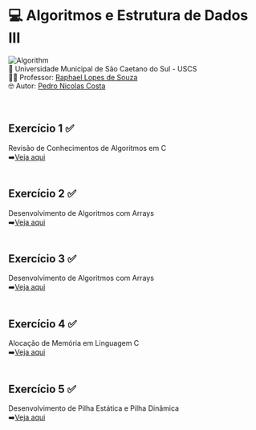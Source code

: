 # 💻 Algoritmos e Estrutura de Dados III <br>
![Algorithm](https://github.com/user-attachments/assets/a86bf385-3a46-41a3-b186-0ab5f0cdccff)<br>
🏫 Universidade Municipal de São Caetano do Sul - USCS<br>
👨‍🏫 Professor: <a href="https://github.com/RaphaelSouza">Raphael Lopes de Souza</a><br>
🤓 Autor: <a href="https://github.com/pedronicolascosta">Pedro Nicolas Costa</a><br>
<br><br>
## Exercício 1 ✅<br>
Revisão de Conhecimentos de Algoritmos em C<br>
➡️<a href="https://github.com/pedronicolascosta/Algoritmos-e-Estrutura-de-Dados-3/tree/main/Exercicio%2001">Veja aqui</a><br><br>
## Exercício 2 ✅<br>
Desenvolvimento de Algoritmos com Arrays<br>
➡️<a href="https://github.com/pedronicolascosta/Algoritmos-e-Estrutura-de-Dados-3/tree/main/Exercicio%2002">Veja aqui</a><br><br>
## Exercício 3 ✅<br>
Desenvolvimento de Algoritmos com Arrays<br>
➡️<a href="https://github.com/pedronicolascosta/Algoritmos-e-Estrutura-de-Dados-3/tree/main/Exercicio%2003">Veja aqui</a><br><br>
## Exercício 4 ✅<br>
Alocação de Memória em Linguagem C<br>
➡️<a href="https://github.com/pedronicolascosta/Algoritmos-e-Estrutura-de-Dados-3/tree/main/Exercicio%2004">Veja aqui</a><br><br>
## Exercício 5 ✅<br>
Desenvolvimento de Pilha Estática e Pilha Dinâmica<br>
➡️<a href="https://github.com/pedronicolascosta/Algoritmos-e-Estrutura-de-Dados-3/tree/main/Exercicio%2005">Veja aqui</a><br><br>